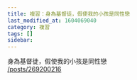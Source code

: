 ```yaml
---
title: 複習：身為基督徒，假使我的小孩是同性戀
last_modified_at: 1604069040
category: 複習
tags: []
sidebar: 
---
```


<p>身為基督徒，假使我的小孩是同性戀<br/>
<a href="/posts/269200216" target="_blank">/posts/269200216</a></p>
<p> </p>

